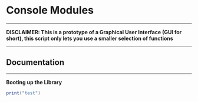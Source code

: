 # Console Modules

------

**DISCLAIMER: This is a prototype of a Graphical User Interface (GUI for short), this script only lets you use a smaller selection of functions**

------
## Documentation

------

**Booting up the Library**
```lua
print("test")
```
